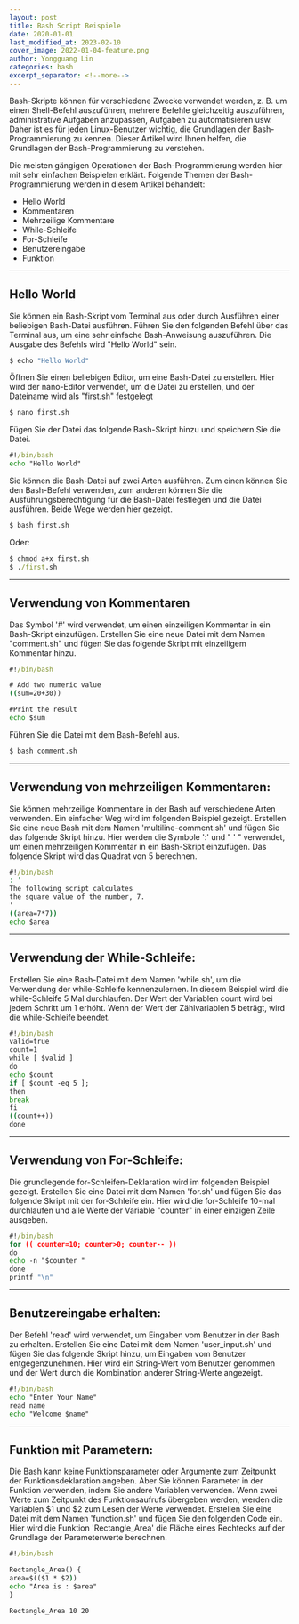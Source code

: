 ```yaml
---
layout: post
title: Bash Script Beispiele
date: 2020-01-01
last_modified_at: 2023-02-10
cover_image: 2022-01-04-feature.png
author: Yongguang Lin
categories: bash
excerpt_separator: <!--more-->
---
```

Bash-Skripte können für verschiedene Zwecke verwendet werden, z. B. um einen Shell-Befehl auszuführen, mehrere Befehle gleichzeitig auszuführen, administrative Aufgaben 
anzupassen, Aufgaben zu automatisieren usw. Daher ist es für jeden Linux-Benutzer wichtig, die Grundlagen der Bash-Programmierung zu kennen. Dieser Artikel wird Ihnen 
helfen, die Grundlagen der Bash-Programmierung zu verstehen. 

<!--more-->

Die meisten gängigen Operationen der Bash-Programmierung werden hier mit sehr einfachen Beispielen erklärt. Folgende Themen der Bash-Programmierung werden in diesem Artikel behandelt:
- Hello World
- Kommentaren
- Mehrzeilige Kommentare
- While-Schleife
- For-Schleife
- Benutzereingabe
- Funktion

---
## Hello World
Sie können ein Bash-Skript vom Terminal aus oder durch Ausführen einer beliebigen Bash-Datei ausführen. Führen Sie den folgenden Befehl über das Terminal aus, 
um eine sehr einfache Bash-Anweisung auszuführen. Die Ausgabe des Befehls wird "Hello World" sein.

```cmd
$ echo "Hello World"
```
Öffnen Sie einen beliebigen Editor, um eine Bash-Datei zu erstellen. Hier wird der nano-Editor verwendet, um die Datei zu erstellen, und der Dateiname wird 
als "first.sh" festgelegt
```cmd
$ nano first.sh
```
Fügen Sie der Datei das folgende Bash-Skript hinzu und speichern Sie die Datei.
```cmd
#!/bin/bash
echo "Hello World"
```
Sie können die Bash-Datei auf zwei Arten ausführen. Zum einen können Sie den Bash-Befehl verwenden, zum anderen können Sie die Ausführungsberechtigung für die 
Bash-Datei festlegen und die Datei ausführen. Beide Wege werden hier gezeigt.
```cmd
$ bash first.sh
```
Oder:
```cmd
$ chmod a+x first.sh
$ ./first.sh
```
---
## Verwendung von Kommentaren
Das Symbol '#' wird verwendet, um einen einzeiligen Kommentar in ein Bash-Skript einzufügen. Erstellen Sie eine neue Datei mit dem Namen "comment.sh" 
und fügen Sie das folgende Skript mit einzeiligem Kommentar hinzu.
```cmd
#!/bin/bash

# Add two numeric value
((sum=20+30))

#Print the result
echo $sum
```
Führen Sie die Datei mit dem Bash-Befehl aus.
```cmd
$ bash comment.sh
```
---
## Verwendung von mehrzeiligen Kommentaren:

Sie können mehrzeilige Kommentare in der Bash auf verschiedene Arten verwenden. Ein einfacher Weg wird im folgenden Beispiel gezeigt. Erstellen Sie eine neue Bash 
mit dem Namen 'multiline-comment.sh' und fügen Sie das folgende Skript hinzu. Hier werden die Symbole ':' und " ' " verwendet, um einen mehrzeiligen Kommentar in ein
Bash-Skript einzufügen. Das folgende Skript wird das Quadrat von 5 berechnen.
```cmd
#!/bin/bash
: '
The following script calculates
the square value of the number, 7.
'
((area=7*7))
echo $area
```
---
## Verwendung der While-Schleife:

Erstellen Sie eine Bash-Datei mit dem Namen 'while.sh', um die Verwendung der while-Schleife kennenzulernen. In diesem Beispiel wird die while-Schleife 5 Mal durchlaufen. Der Wert der Variablen count wird bei jedem Schritt um 1 erhöht. Wenn der Wert der Zählvariablen 5 beträgt, wird die while-Schleife beendet.
```cmd
#!/bin/bash
valid=true
count=1
while [ $valid ]
do
echo $count
if [ $count -eq 5 ];
then
break
fi
((count++))
done
```
---
## Verwendung von For-Schleife:

Die grundlegende for-Schleifen-Deklaration wird im folgenden Beispiel gezeigt. Erstellen Sie eine Datei mit dem Namen 'for.sh' und fügen Sie das folgende Skript mit 
der for-Schleife ein. Hier wird die for-Schleife 10-mal durchlaufen und alle Werte der Variable "counter" in einer einzigen Zeile ausgeben.
```cmd
#!/bin/bash
for (( counter=10; counter>0; counter-- ))
do
echo -n "$counter "
done
printf "\n"
```
---
## Benutzereingabe erhalten:

Der Befehl 'read' wird verwendet, um Eingaben vom Benutzer in der Bash zu erhalten. Erstellen Sie eine Datei mit dem Namen 'user_input.sh' und fügen Sie das folgende Skript hinzu, um Eingaben vom Benutzer entgegenzunehmen. Hier wird ein String-Wert vom Benutzer genommen und der Wert durch die Kombination anderer String-Werte angezeigt.
```cmd
#!/bin/bash
echo "Enter Your Name"
read name
echo "Welcome $name"
```
---
## Funktion mit Parametern:
Die Bash kann keine Funktionsparameter oder Argumente zum Zeitpunkt der Funktionsdeklaration angeben. Aber Sie können Parameter in der Funktion verwenden, indem Sie andere Variablen verwenden. Wenn zwei Werte zum Zeitpunkt des Funktionsaufrufs übergeben werden, werden die Variablen $1 und $2 zum Lesen der Werte verwendet. Erstellen Sie eine Datei mit dem Namen 'function.sh' und fügen Sie den folgenden Code ein. Hier wird die Funktion 'Rectangle_Area' die Fläche eines Rechtecks auf der Grundlage der Parameterwerte berechnen.

```cmd
#!/bin/bash

Rectangle_Area() {
area=$(($1 * $2))
echo "Area is : $area"
}

Rectangle_Area 10 20
```

